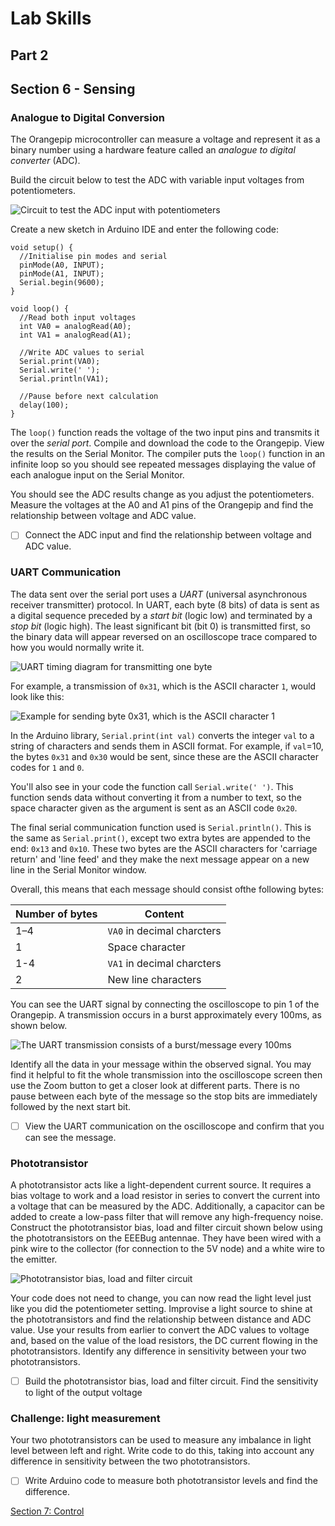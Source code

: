 # Lab Skills
## Part 2
## Section 6 - Sensing

### Analogue to Digital Conversion

The Orangepip microcontroller can measure a voltage and represent it as a binary number using a hardware feature called an *analogue to digital converter* (ADC). 
		
Build the circuit below to test the ADC with variable input voltages from potentiometers.

![Circuit to test the ADC input with potentiometers](graphics/EEEbug-ADCtest.png)

Create a new sketch in Arduino IDE and enter the following code:
		
    void setup() {
      //Initialise pin modes and serial
      pinMode(A0, INPUT);
      pinMode(A1, INPUT);
      Serial.begin(9600);
    }

    void loop() {
      //Read both input voltages
      int VA0 = analogRead(A0);
      int VA1 = analogRead(A1);

      //Write ADC values to serial
      Serial.print(VA0);
      Serial.write(' ');
      Serial.println(VA1);

      //Pause before next calculation
      delay(100);
    }
		
The `loop()` function reads the voltage of the two input pins and transmits it over the *serial port*.
Compile and download the code to the Orangepip.
View the results on the Serial Monitor.
The compiler puts the `loop()` function in an infinite loop so you should see repeated messages displaying the value of each analogue input on the Serial Monitor.
		
You should see the ADC results change as you adjust the potentiometers.
Measure the voltages at the A0 and A1 pins of the Orangepip and find the relationship between voltage and ADC value.

- [ ] Connect the ADC input and find the relationship between voltage and ADC value.
	
### UART Communication

The data sent over the serial port uses a *UART* (universal asynchronous receiver transmitter) protocol.
In UART, each byte (8 bits) of data is sent as a digital sequence preceded by a *start bit* (logic low) and terminated by a *stop bit* (logic high). The least significant bit (bit 0) is transmitted first, so the binary data will appear reversed on an oscilloscope trace compared to how you would normally write it.
		
![UART timing diagram for transmitting one byte](graphics/EEEbug-uart.png)

For example, a transmission of `0x31`, which is the ASCII character `1`, would look like this:

![Example for sending byte 0x31, which is the ASCII character 1](graphics/EEEbug-uartex.png)
		
In the Arduino library, `Serial.print(int val)` converts the integer `val` to a string of characters and sends them in ASCII format.
For example, if `val`=10, the bytes `0x31` and `0x30` would be sent, since these are the ASCII character codes for `1` and `0`.
		
You'll also see in your code the function call `Serial.write(' ')`.
This function sends data without converting it from a number to text, so the space character given as the argument is sent as an ASCII code `0x20`.
		
The final serial communication function used is `Serial.println()`.
This is the same as `Serial.print()`, except two extra bytes are appended to the end: `0x13` and `0x10`.
These two bytes are the ASCII characters for 'carriage return' and 'line feed' and they make the next message appear on a new line in the Serial Monitor window.
		
Overall, this means that each message should consist ofthe following bytes:

| Number of bytes | Content |
| --------------- | ------- |
| 1–4             | `VA0` in decimal charcters |
| 1               | Space character |
| 1-4             | `VA1` in decimal charcters |
| 2               | New line characters |
		
You can see the UART signal by connecting the oscilloscope to pin 1 of the Orangepip.
A transmission occurs in a burst approximately every 100ms, as shown below.
		
![The UART transmission consists of a burst/message every 100ms](graphics/EEEBug-UARTbursts.png)
 
 Identify all the data in your message within the observed signal.
 You may find it helpful to fit the whole transmission into the oscilloscope screen then use the Zoom button to get a closer look at different parts.
 There is no pause between each byte of the message so the stop bits are immediately followed by the next start bit.
				
- [ ] View the UART communication on the oscilloscope and confirm that you can see the message.

### Phototransistor
	
A phototransistor acts like a light-dependent current source.
It requires a bias voltage to work and a load resistor in series to convert the current into a voltage that can be measured by the ADC.
Additionally, a capacitor can be added to create a low-pass filter that will remove any high-frequency noise.
Construct the phototransistor bias, load and filter circuit shown below using the phototransistors on the EEEBug antennae.
They have been wired with a pink wire to the collector (for connection to the 5V node) and a white wire to the emitter.
	
![Phototransistor bias, load and filter circuit](graphics/EEEbug-pt.png)

Your code does not need to change, you can now read the light level just like you did the potentiometer setting.
Improvise a light source to shine at the phototransistors and find the relationship between distance and ADC value.
Use your results from earlier to convert the ADC values to voltage and, based on the value of the load resistors, the DC current flowing in the phototransistors.
Identify any difference in sensitivity between your two phototransistors.
			
- [ ] Build the phototransistor bias, load and filter circuit. Find the sensitivity to light of the output voltage
	
### Challenge: light measurement
		
Your two phototransistors can be used to measure any imbalance in light level between left and right.
Write code to do this, taking into account any difference in sensitivity between the two phototransistors.
			
- [ ] Write Arduino code to measure both phototransistor levels and find the difference.

[Section 7: Control](skills/section7.md)
